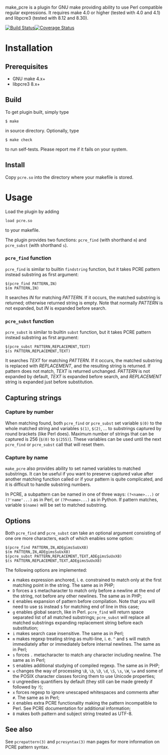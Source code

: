make\_pcre is a plugin for GNU make providing ability to use Perl compatible
regular expressions. It requires make 4.0 or higher (tested with 4.0 and 4.1)
and libpcre3 (tested with 8.12 and 8.30).

[![Build Status](https://img.shields.io/travis/mikhirev/make_pcre.svg)](https://travis-ci.org/mikhirev/make\_pcre)[![Coverage Status](https://img.shields.io/coveralls/mikhirev/make_pcre.svg)](https://coveralls.io/r/mikhirev/make\_pcre?branch=master)

Installation
============

Prerequisites
-------------

- GNU make 4.x+
- libpcre3 8.x+

Build
-----

To get plugin built, simply type

    $ make

in source directory. Optionally, type

    $ make check

to run self-tests. Please report me if it fails on your system.

Install
-------

Copy `pcre.so` into the directory where your makefile is stored.

Usage
=====

Load the plugin by adding

    load pcre.so

to your makefile.

The plugin provides two functions: `pcre_find` (with shorthand `m`)
and `pcre_subst` (with shorthand `s`).

### `pcre_find` function ###

`pcre_find` is similar to builtin `findstring` function, but it takes PCRE
pattern instead substring as first argument:

    $(pcre_find PATTERN,IN)
    $(m PATTERN,IN)

It searches *IN* for matching *PATTERN*. If it occurs, the matched substring is
returned; otherwise returned string is empty. Note that normally *PATTERN* is
not expanded, but *IN* is expanded before search.

### `pcre_subst` function ###

`pcre_subst` is similar to builtin `subst` function, but it takes PCRE pattern
instead substring as first argument:

    $(pcre_subst PATTERN,REPLACEMENT,TEXT)
    $(s PATTERN,REPLACEMENT,TEXT)

It searches *TEXT* for matching *PATTERN*. If it occurs, the matched substring
is replaced with *REPLACEMENT*, and the resulting string is returned. If pattern
does not match, *TEXT* is returned unchanged. *PATTERN* is not expanded by default,
*TEXT* is expanded before search, and *REPLACEMENT* string is expanded just before
substitution.

Capturing strings
-----------------

### Capture by number ###

When matching found, both `pcre_find` or `pcre_subst` set variable `$(0)`
to the whole matched string and variables `$(1)`, `$(2)`, ... to substrings
captured by round brackets (like Perl does). Maximum number of strings that can
be captured is 256 (`$(0)` to `$(255)`). These variables can be used until
the next `pcre_find` or `pcre_subst` call that will reset them.

### Capture by name ###

`make_pcre` also provides ability to set named variables to matched substrings.
It can be useful if you want to preserve captured value after another matching
function called or if your pattern is quite complicated, and it is difficult
to handle substring numbers.

In PCRE, a subpattern can be named in one of three ways: `(?<name>...)`
or `(?'name'...)` as in Perl, or `(?P<name>...)` as in Python. If pattern
matches, variable `$(name)` will be set to matched substring.

Options
-------

Both `pcre_find` and `pcre_subst` can take an optional argument consisting
of one ore more characters, each of which enables some option:

    $(pcre_find PATTERN,IN,ADEgimsSuUxX8)
    $(m PATTERN,IN,ADEgimsSuUxX8)
    $(pcre_subst PATTERN,REPLACEMENT,TEXT,ADEgimsSuUxX8)
    $(s PATTERN,REPLACEMENT,TEXT,ADEgimsSuUxX8)

The following options are implemented:

- `A` makes expression anchored, i. e. constrained to match only at the first
   matching point in the string. The same as in PHP;
- `D` forces a `$` metacharacter to match only before a newline at the end
  of the string, not before any other newlines. The same as in PHP;
- `E` enables expansion of pattern before compilation. Note that you will need
  to use `$$` instead `$` for matching end of line in this case;
- `g` enables global search, like in Perl. `pcre_find` will return space
  separated list of all matched substrings; `pcre_subst` will replace all
  matched substrings expanding replacement string before each substitution;
- `i` makes search case insensitive. The same as in Perl;
- `m` makes regexp treating string as multi-line, i. e. `^` and `$` will match
  immediately after or immediately before internal newlines. The same
  as in Perl;
- `s` forces `.` metacharacter to match any character including newline.
  The same as in Perl;
- `S` enables additional studying of compiled regexp. The same as in PHP;
- `u` changes the way of processing `\B`, `\b`, `\D`, `\d`, `\S`, `\s`, `\W`,
  `\w` and some of the POSIX character classes forcing them to use Unicode
  properties;
- `U` ungreedies quantifiers by default (they still can be made greedy
  if followed by `?`);
- `x` forces regexp to ignore unescaped whitespaces and comments after `#`.
  The same as in Perl;
- `X` enables extra PCRE functionality making the pattern incompatible to Perl.
  See PCRE documentation for additional information;
- `8` makes both pattern and subject string treated as UTF-8.

See also
--------

See `pcrepattern(3)` and `pcresyntax(3)` man pages for more information
on PCRE pattern syntax.
